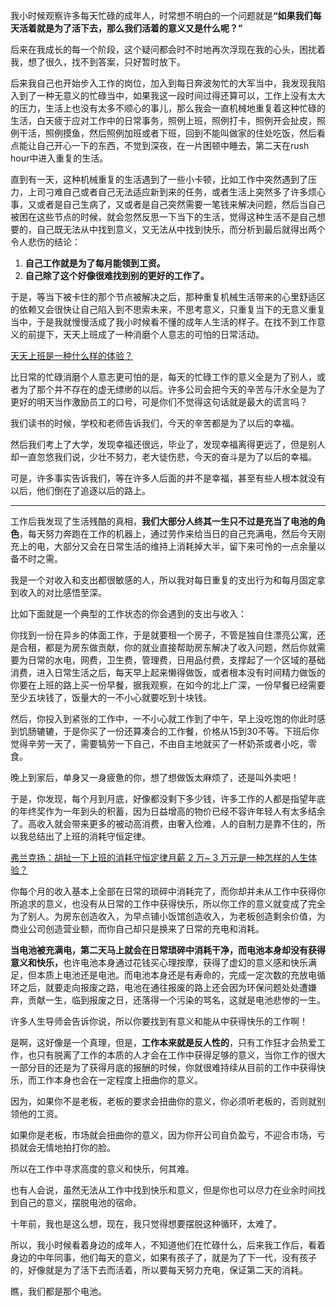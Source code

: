 <p>我小时候观察许多每天忙碌的成年人，时常想不明白的一个问题就是<b>“如果我们每天活着就是为了活下去，那么我们活着的意义又是什么呢？”</b></p><p>后来在我成长的每一个阶段，这个疑问都会时不时地再次浮现在我的心头，困扰着我，想了很久，找不到答案，只好暂时放下。</p><p>后来我自己也开始步入工作的岗位，加入到每日奔波匆忙的大军当中，我发现我陷入到了一种无意义的忙碌当中，如果我这一段时间过得还算可以，工作上没有太大的压力，生活上也没有太多不顺心的事儿，那么我会一直机械地重复着这种忙碌的生活，白天疲于应对工作中的日常事务，照例上班，照例打卡，照例开会扯皮，照例干活，照例摸鱼，然后照例加班或者下班，回到不能叫做家的住处吃饭，然后看点能让自己开心一下的东西，不觉到深夜，在一片困顿中睡去，第二天在rush hour中进入重复的生活。</p><p>直到有一天，这种机械重复的生活遇到了一些小卡顿，比如工作中突然遇到了压力，上司刁难自己或者自己无法适应新到来的任务，或者生活上突然多了许多烦心事，又或者是自己生病了，又或者是自己突然需要一笔钱来解决问题，然后当自己被困在这些节点的时候，就会忽然反思一下当下的生活，觉得这种生活不是自己想要的，自己既无法从中找到意义，又无法从中找到快乐，而分析到最后就得出两个令人悲伤的结论：</p><ol><li><b>自己工作就是为了每月能领到工资。</b></li><li><b>自己除了这个好像很难找到别的更好的工作了。</b></li></ol><p>于是，等当下被卡住的那个节点被解决之后，那种重复机械生活带来的心里舒适区的依赖又会很快让自己陷入到不思索未来，不思考意义，只重复当下的无意义重复当中，于是我就慢慢活成了我小时候看不懂的成年人生活的样子。在找不到工作意义的前提下，天天上班成了一种消磨个人意志的可怕的日常活动。</p><a href="https://www.zhihu.com/question/283403358/answer/431773387" data-draft-node="block" data-draft-type="link-card" class="internal">天天上班是一种什么样的体验？</a><p>比日常的忙碌消磨个人意志更可怕的是，每天的忙碌工作的意义全是为了别人，或者为了那个并不存在的虚无缥缈的以后。许多公司会把今天的辛苦与汗水全是为了更好的明天当作激励员工的口号，可是你们不觉得这句话就是最大的谎言吗？</p><p>我们读书的时候，学校和老师告诉我们，今天的辛苦都是为了以后的幸福。</p><p>然后我们考上了大学，发现幸福还很远，毕业了，发现幸福离得更远了，但是别人却一直忽悠我们说，少壮不努力，老大徒伤悲，今天的奋斗是为了以后的幸福。</p><p>可是，许多事实告诉我们，等在许多人后面的并不是幸福，甚至有些人根本就没有以后，他们倒在了追逐以后的路上。</p><hr/><p>工作后我发现了生活残酷的真相，<b>我们大部分人终其一生只不过是充当了电池的角色</b>，每天努力奔跑在工作的机器上，通过劳作来给当日的自己充满电，然后今天刚充上的电，大部分又会在日常生活的维持上消耗掉大半，留下来可怜的一点余量以备不时之需。</p><p>我是一个对收入和支出都很敏感的人，所以我对每日重复的支出行为和每月固定拿到收入的对比感悟至深。</p><p>比如下面就是一个典型的工作状态的你会遇到的支出与收入：</p><p>你找到一份在异乡的体面工作，于是就要租一个房子，不管是独自住漂亮公寓，还是合租，都是为房东做贡献，你的就业直接帮助房东解决了收入问题，然后你就需要为日常的水电，网费，卫生费，管理费，日用品付费，支撑起了一个区域的基础消费，进入日常生活之后，每天早上起来懒得做饭，或者根本没有时间精力做饭的你要在上班的路上买一份早餐，据我观察，在如今的北上广深，一份早餐已经需要至少五块钱了，饭量大的一不小心就要吃到十块钱。</p><p>然后，你投入到紧张的工作中，一不小心就工作到了中午，早上没吃饱的你此时感到饥肠辘辘，于是你买了一份还算凑合的工作餐，价格从15到30不等。下班后你觉得辛劳一天了，需要犒劳一下自己，不由自主地就买了一杯奶茶或者小吃，零食。</p><p>晚上到家后，单身又一身疲惫的你，想了想做饭太麻烦了，还是叫外卖吧！</p><p>于是，你发现，每个月到月底，好像都没剩下多少钱，许多工作的人都是指望年底的年终奖作为一年到头的积蓄，因为日益增高的物价已经不容许年轻人有太多结余了。高收入就会带来更多的被动高消费，由奢入俭难，人的自制力是靠不住的，所以我总结出了上班的消耗守恒定律。</p><a href="https://zhuanlan.zhihu.com/p/51917765" data-draft-node="block" data-draft-type="link-card" data-image="https://pic2.zhimg.com/v2-e8f311062623f00472e3e5f951e14105_180x120.jpg" data-image-width="532" data-image-height="332" class="internal">弗兰克扬：胡扯一下上班的消耗守恒定律</a><a href="https://www.zhihu.com/question/50186945/answer/578253354" data-draft-node="block" data-draft-type="link-card" class="internal">月薪 2 万~ 3 万元是一种怎样的人生体验？</a><p>你每个月的收入基本上全部在日常的琐碎中消耗完了，而你却并未从工作中获得你所追求的意义，也没有从日常的工作中获得快乐，所以你工作的意义就变成了完全为了别人。为房东创造收入，为早点铺小饭馆创造收入，为老板创造剩余价值，为商业公司创造营业额，而你自己却只是换来了日常的充电和消耗。</p><p><b>当电池被充满电，第二天马上就会在日常琐碎中消耗干净，而电池本身却没有获得意义和快乐，</b>也许电池本身通过花钱买心理按摩，获得了虚幻的意义感和快乐满足，但本质上电池还是电池。而电池本身还是有寿命的，完成一定次数的充放电循环之后，就要走向报废之路，电池在通往报废的路上还会因为环保问题处处遭嫌弃，贡献一生，临到报废之日，还落得一个污染的骂名，这就是电池悲惨的一生。</p><p>许多人生导师会告诉你说，所以你要找到有意义和能从中获得快乐的工作啊！</p><p>是啊，这好像是一个真理，但是，<b>工作本来就是反人性的</b>，只有工作狂才会热爱工作，也只有脱离了工作的本质的人才会在工作中获得足够的意义，当你工作的很大一部分目的还是为了获得月底的报酬的时候，你就很难持续从目前的工作中获得快乐，而工作本身也会在一定程度上扭曲你的意义。</p><p>因为，如果你不是老板，老板的要求会扭曲你的意义，你必须听老板的，否则就别领他的工资。</p><p>如果你是老板，市场就会扭曲你的意义，因为你开公司自负盈亏，不迎合市场，亏损就会无情地拍打你的脸。</p><p>所以在工作中寻求高度的意义和快乐，何其难。</p><p>也有人会说，虽然无法从工作中找到快乐和意义，但是你也可以尽力在业余时间找到自己的意义，摆脱电池的宿命。</p><p>十年前，我也是这么想，现在，我只觉得想要摆脱这种循环，太难了。</p><p>所以，我小时候看着身边的成年人，不知道他们在忙碌什么，后来我工作后，看着身边的中年同事，他们每天的意义，如果有孩子了，就是为了下一代，没有孩子的，好像就是为了活下去而活着，所以要每天努力充电，保证第二天的消耗。</p><p>瞧，我们都是那个电池。</p>